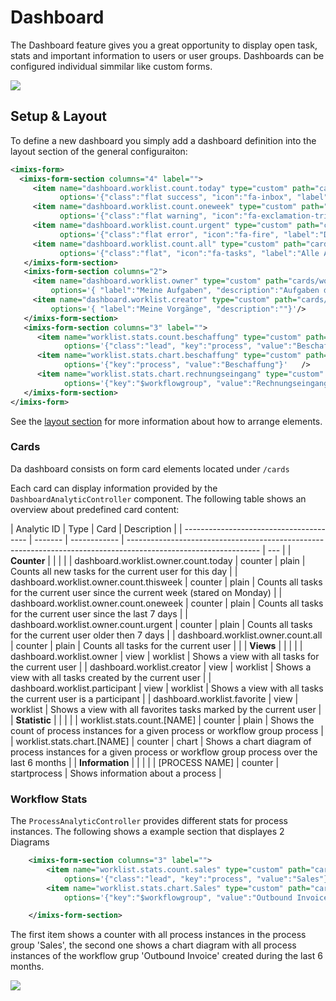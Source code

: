 # Dashboard

The Dashboard feature gives you a great opportunity to display open task, stats and important information to users or user groups.
Dashboards can be configured individual simmilar like custom forms.

<img class="screenshot" src="dashboard-001.png" />

## Setup & Layout

To define a new dashboard you simply add a dashboard definition into the layout section of the general configuraiton:

```xml
<imixs-form>
  <imixs-form-section columns="4" label="">
     <item name="dashboard.worklist.count.today" type="custom" path="cards/plain"  label=""
           options='{"class":"flat success", "icon":"fa-inbox", "label":"Neue Aufgaben", "description":"Neue Aufgaben seit Heute"}'   />
     <item name="dashboard.worklist.count.oneweek" type="custom" path="cards/plain"  label=""
           options='{"class":"flat warning", "icon":"fa-exclamation-triangle", "label":"Zu Beachten", "description":"Aufgaben seit einer Woche offen"}'    />
     <item name="dashboard.worklist.count.urgent" type="custom" path="cards/plain"  label=""
           options='{"class":"flat error", "icon":"fa-fire", "label":"Dringend", "description":"Aufgaben seit mehr als 1 Woche offen"}'    />
     <item name="dashboard.worklist.count.all" type="custom" path="cards/plain" label=""
           options='{"class":"flat", "icon":"fa-tasks", "label":"Alle Aufgaben", "description":"Meine offenen Aufgaben"}' />
   </imixs-form-section>
   <imixs-form-section columns="2">
     <item name="dashboard.worklist.owner" type="custom" path="cards/worklist"
         options='{ "label":"Meine Aufgaben", "description":"Aufgaben die offen sind"}'/>
     <item name="dashboard.worklist.creator" type="custom" path="cards/worklist"
         options='{ "label":"Meine Vorgänge", "description":""}'/>
   </imixs-form-section>
   <imixs-form-section columns="3" label="">
      <item name="worklist.stats.count.beschaffung" type="custom" path="cards/plain"
            options='{"class":"lead", "key":"process", "value":"Beschaffung"}'   />
      <item name="worklist.stats.chart.beschaffung" type="custom" path="cards/chart"
            options='{"key":"process", "value":"Beschaffung"}'   />
      <item name="worklist.stats.chart.rechnungseingang" type="custom" path="cards/chart"
            options='{"key":"$workflowgroup", "value":"Rechnungseingang"}'   />
   </imixs-form-section>
</imixs-form>
```

See the [layout section](./layout.html) for more information about how to arrange elements.

### Cards

Da dashboard consists on form card elements located under `/cards`

Each card can display information provided by the `DashboardAnalyticController` component. The following table shows an overview about predefined card content:

| Analytic ID                             | Type    | Card         | Description                                                                                                     |
| --------------------------------------- | ------- | ------------ | --------------------------------------------------------------------------------------------------------------- | --- |
| **Counter**                             |         |              |                                                                                                                 |
| dashboard.worklist.owner.count.today    | counter | plain        | Counts all new tasks for the current user for this day                                                          |
| dashboard.worklist.owner.count.thisweek | counter | plain        | Counts all tasks for the current user since the current week (stared on Monday)                                 |
| dashboard.worklist.owner.count.oneweek  | counter | plain        | Counts all tasks for the current user since the last 7 days                                                     |
| dashboard.worklist.owner.count.urgent   | counter | plain        | Counts all tasks for the current user older then 7 days                                                         |
| dashboard.worklist.owner.count.all      | counter | plain        | Counts all tasks for the current user                                                                           |     |
| **Views**                               |         |              |                                                                                                                 |
| dashboard.worklist.owner                | view    | worklist     | Shows a view with all tasks for the current user                                                                |
| dashboard.worklist.creator              | view    | worklist     | Shows a view with all tasks created by the current user                                                         |
| dashboard.worklist.participant          | view    | worklist     | Shows a view with all tasks the current user is a participant                                                   |
| dashboard.worklist.favorite             | view    | worklist     | Shows a view with all favorites tasks marked by the current user                                                |
| **Statistic**                           |         |              |                                                                                                                 |
| worklist.stats.count.[NAME]             | counter | plain        | Shows the count of process instances for a given process or workflow group process                              |
| worklist.stats.chart.[NAME]             | counter | chart        | Shows a chart diagram of process instances for a given process or workflow group process over the last 6 months |
| **Information**                         |         |              |                                                                                                                 |
| [PROCESS NAME]                          | counter | startprocess | Shows information about a process                                                                               |

### Workflow Stats

The `ProcessAnalyticController` provides different stats for process instances.
The following shows a example section that displayes 2 Diagrams

```xml
    <imixs-form-section columns="3" label="">
        <item name="worklist.stats.count.sales" type="custom" path="cards/plain"
            options='{"class":"lead", "key":"process", "value":"Sales"}' />
        <item name="worklist.stats.chart.Sales" type="custom" path="cards/chart"
            options='{"key":"$workflowgroup", "value":"Outbound Invoice"}' />

    </imixs-form-section>
```

The first item shows a counter with all process instances in the process group 'Sales', the second one shows a chart diagram with all process instances of the workflow grup 'Outbound Invoice' created during the last 6 months.

<img class="screenshot" src="dashboard-001.png" />
